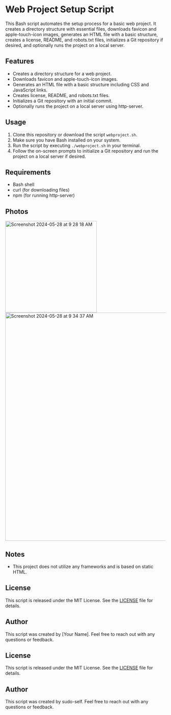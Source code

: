 # Web Project Setup Script

This Bash script automates the setup process for a basic web project. It creates a directory structure with essential files, downloads favicon and apple-touch-icon images, generates an HTML file with a basic structure, creates a license, README, and robots.txt files, initializes a Git repository if desired, and optionally runs the project on a local server.

## Features

- Creates a directory structure for a web project.
- Downloads favicon and apple-touch-icon images.
- Generates an HTML file with a basic structure including CSS and JavaScript links.
- Creates license, README, and robots.txt files.
- Initializes a Git repository with an initial commit.
- Optionally runs the project on a local server using http-server.

## Usage

1. Clone this repository or download the script `webproject.sh`.
2. Make sure you have Bash installed on your system.
3. Run the script by executing `./webproject.sh` in your terminal.
4. Follow the on-screen prompts to initialize a Git repository and run the project on a local server if desired.

## Requirements

- Bash shell
- curl (for downloading files)
- npm (for running http-server)

## Photos

<img width="287" alt="Screenshot 2024-05-28 at 9 28 18 AM" src="https://github.com/sudo-self/web-project/assets/119916323/3052a0b3-de40-4b51-99f3-780bc25c2252">
<img width="715" alt="Screenshot 2024-05-28 at 9 34 37 AM" src="https://github.com/sudo-self/web-project/assets/119916323/0bbf0d7b-3691-4bfd-9df5-250357b02205">

## Notes

- This project does not utilize any frameworks and is based on static HTML.


## License

This script is released under the MIT License. See the [LICENSE](LICENSE) file for details.

## Author

This script was created by [Your Name]. Feel free to reach out with any questions or feedback.


## License

This script is released under the MIT License. See the [LICENSE](LICENSE) file for details.

## Author

This script was created by sudo-self. Feel free to reach out with any questions or feedback.
